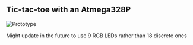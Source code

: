 ## Tic-tac-toe with an Atmega328P

![Prototype](https://lh3.googleusercontent.com/NZkwbjUYVmTjF3YvaIC9I6mNS6xek0ateAQs2rEWQMZQ3CD7HfVt9VF9kkjair-KoZHN89ZH-7QNCicTCTwM3p35PA-LQQvyUEdxvLqpC9XOKCxOxmMBZz5uBidAu50KgDBBe_05T4DagNjvZ0B8dRABIq3JvA49JffiEDxgZJQizsA7FacHiJe4Tfsj3DJtVguOgZDWepHT-BF5uv8rqAHcZezVbj3DcYy6nx_6Jc5xZ6B598mUKVQlwUbd00lJpNg0USIuVg6OZ5UNnhVGCGsdkDuebrrLoevLdh94VnNNzkWnXzsAhWhEE_5gtvaPvb9JmQen2UlAYTVlF4TzXcOvgycMhe6ZVtH1KCDPZfMquuGPTWtUd7Bgskqy8-L0Rs-i4B1qDhJvm-WXILQKHruJ_UUNLwLL2PltVPDEj9P6TLZYg7a8mD_thMYN8GmlHmIB4eejCQe-YodroYfdla0NBN62UiVgRY5sgMTOIRIcemyf9dfEPmqMzjCUXciw6NtNZGDIrVkSeiHSPuSVvUFITqP8Ccr81_1OmazPHf-Y_b_anunVIBjtfJ2RLpHk6eAMdA_aS75W_KYh4l93RWYQ1dLlBcY=w1620-h911-no)

Might update in the future to use 9 RGB LEDs rather than 18 discrete ones
